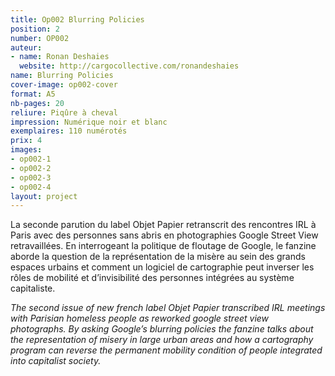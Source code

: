 ```yaml
---
title: Op002 Blurring Policies
position: 2
number: OP002
auteur:
- name: Ronan Deshaies
  website: http://cargocollective.com/ronandeshaies
name: Blurring Policies
cover-image: op002-cover
format: A5
nb-pages: 20
reliure: Piqûre à cheval
impression: Numérique noir et blanc
exemplaires: 110 numérotés
prix: 4
images:
- op002-1
- op002-2
- op002-3
- op002-4
layout: project
---
```


<!-- >**Blurring policies&thinsp;:** We have developed cutting-edge face and license plate blurring technology that is applied to all of Google's Street View images. This technology is designed to blur all identifiable faces and license plates within Google-contributed imagery. [...] Please note, however, that once Google blurs an image the effect is permanent. -->

La seconde parution du label Objet Papier retranscrit des rencontres IRL à Paris avec des personnes sans abris en photographies Google Street View retravaillées. En interrogeant la politique de floutage de Google, le fanzine aborde la question de la représentation de la misère au sein des grands espaces urbains et comment un logiciel de cartographie peut inverser les rôles de mobilité et d’invisibilité des personnes intégrées au système capitaliste.

*The second issue of new french label Objet Papier transcribed IRL meetings with Parisian homeless people as reworked google street view photographs. By asking Google’s blurring policies the fanzine talks about the representation of misery in large urban areas and how a cartography program can reverse the permanent mobility condition of people integrated into capitalist society.*
